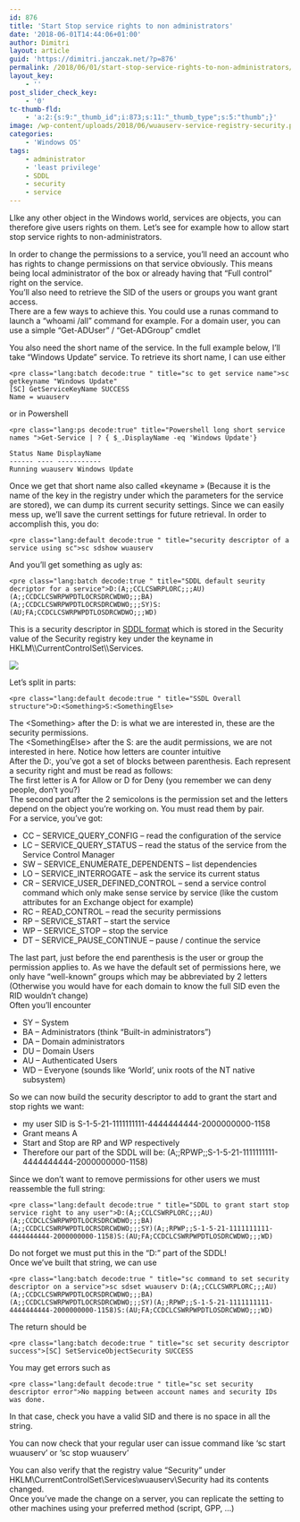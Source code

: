 ```yaml
---
id: 876
title: 'Start Stop service rights to non administrators'
date: '2018-06-01T14:44:06+01:00'
author: Dimitri
layout: article
guid: 'https://dimitri.janczak.net/?p=876'
permalink: /2018/06/01/start-stop-service-rights-to-non-administrators/
layout_key:
    - ''
post_slider_check_key:
    - '0'
tc-thumb-fld:
    - 'a:2:{s:9:"_thumb_id";i:873;s:11:"_thumb_type";s:5:"thumb";}'
image: /wp-content/uploads/2018/06/wuauserv-service-registry-security.png
categories:
    - 'Windows OS'
tags:
    - administrator
    - 'least privilege'
    - SDDL
    - security
    - service
---
```


LIke any other object in the Windows world, services are objects, you can therefore give users rights on them. Let’s see for example how to allow start stop service rights to non-administrators.

In order to change the permissions to a service, you’ll need an account who has rights to change permissions on that service obviously. This means being local administrator of the box or already having that “Full control” right on the service.  
You’ll also need to retrieve the SID of the users or groups you want grant access.  
There are a few ways to achieve this. You could use a runas command to launch a “whoami /all” command for example. For a domain user, you can use a simple “Get-ADUser” / “Get-ADGroup” cmdlet

You also need the short name of the service. In the full example below, I’ll take “Windows Update” service. To retrieve its short name, I can use either

```
<pre class="lang:batch decode:true " title="sc to get service name">sc getkeyname "Windows Update"
[SC] GetServiceKeyName SUCCESS
Name = wuauserv
```

or in Powershell

```
<pre class="lang:ps decode:true" title="Powershell long short service names ">Get-Service | ? { $_.DisplayName -eq 'Windows Update'}

Status Name DisplayName
------ ---- -----------
Running wuauserv Windows Update
```

Once we get that short name also called «keyname » (Because it is the name of the key in the registry under which the parameters for the service are stored), we can dump its current security settings. Since we can easily mess up, we’ll save the current settings for future retrieval. In order to accomplish this, you do:

```
<pre class="lang:default decode:true " title="security descriptor of a service using sc">sc sdshow wuauserv
```

And you’ll get something as ugly as:

```
<pre class="lang:batch decode:true " title="SDDL default seurity decriptor for a service">D:(A;;CCLCSWRPLORC;;;AU)(A;;CCDCLCSWRPWPDTLOCRSDRCWDWO;;;BA)(A;;CCDCLCSWRPWPDTLOCRSDRCWDWO;;;SY)S:(AU;FA;CCDCLCSWRPWPDTLOSDRCWDWO;;;WD)
```

This is a security descriptor in [SDDL format](https://msdn.microsoft.com/en-us/library/windows/desktop/aa379570(v=vs.85).aspx) which is stored in the Security value of the Security registry key under the keyname in HKLM\\CurrentControlSet\\Services.

[![](https://dimitri.janczak.net/wp-content/uploads/2018/06/wuauserv-service-registry-security.png)](https://dimitri.janczak.net/wp-content/uploads/2018/06/wuauserv-service-registry-security.png)

Let’s split in parts:

```
<pre class="lang:default decode:true " title="SSDL Overall structure">D:<Something>S:<SomethingElse>
```

The &lt;Something&gt; after the D: is what we are interested in, these are the security permissions.  
The &lt;SomethingElse&gt; after the S: are the audit permissions, we are not interested in here. Notice how letters are counter intuitive  
After the D:, you’ve got a set of blocks between parenthesis. Each represent a security right and must be read as follows:  
The first letter is A for Allow or D for Deny (you remember we can deny people, don’t you?)  
The second part after the 2 semicolons is the permission set and the letters depend on the object you’re working on. You must read them by pair.  
For a service, you’ve got:

- CC – SERVICE\_QUERY\_CONFIG – read the configuration of the service
- LC – SERVICE\_QUERY\_STATUS – read the status of the service from the Service Control Manager
- SW – SERVICE\_ENUMERATE\_DEPENDENTS – list dependencies
- LO – SERVICE\_INTERROGATE – ask the service its current status
- CR – SERVICE\_USER\_DEFINED\_CONTROL – send a service control command which only make sense service by service (like the custom attributes for an Exchange object for example)
- RC – READ\_CONTROL – read the security permissions
- RP – SERVICE\_START – start the service
- WP – SERVICE\_STOP – stop the service
- DT – SERVICE\_PAUSE\_CONTINUE – pause / continue the service

The last part, just before the end parenthesis is the user or group the permission applies to. As we have the default set of permissions here, we only have “well-known“ groups which may be abbreviated by 2 letters (Otherwise you would have for each domain to know the full SID even the RID wouldn’t change)  
Often you’ll encounter

- SY – System
- BA – Administrators (think “Built-in administrators”)
- DA – Domain administrators
- DU – Domain Users
- AU – Authenticated Users
- WD – Everyone (sounds like ‘World’, unix roots of the NT native subsystem)

So we can now build the security descriptor to add to grant the start and stop rights we want:

- my user SID is S-1-5-21-1111111111-4444444444-2000000000-1158
- Grant means A
- Start and Stop are RP and WP respectively
- Therefore our part of the SDDL will be: (A;;RPWP;;S-1-5-21-1111111111-4444444444-2000000000-1158)

Since we don’t want to remove permissions for other users we must reassemble the full string:

```
<pre class="lang:default decode:true " title="SDDL to grant start stop service right to any user">D:(A;;CCLCSWRPLORC;;;AU)(A;;CCDCLCSWRPWPDTLOCRSDRCWDWO;;;BA)(A;;CCDCLCSWRPWPDTLOCRSDRCWDWO;;;SY)(A;;RPWP;;S-1-5-21-1111111111-4444444444-2000000000-1158)S:(AU;FA;CCDCLCSWRPWPDTLOSDRCWDWO;;;WD)
```

Do not forget we must put this in the “D:” part of the SDDL!  
Once we’ve built that string, we can use

```
<pre class="lang:batch decode:true " title="sc command to set security descriptor on a service">sc sdset wuauserv D:(A;;CCLCSWRPLORC;;;AU)(A;;CCDCLCSWRPWPDTLOCRSDRCWDWO;;;BA)(A;;CCDCLCSWRPWPDTLOCRSDRCWDWO;;;SY)(A;;RPWP;;S-1-5-21-1111111111-4444444444-2000000000-1158)S:(AU;FA;CCDCLCSWRPWPDTLOSDRCWDWO;;;WD)
```

The return should be

```
<pre class="lang:batch decode:true " title="sc set security descriptor success">[SC] SetServiceObjectSecurity SUCCESS
```

You may get errors such as

```
<pre class="lang:default decode:true " title="sc set security descriptor error">No mapping between account names and security IDs was done.
```

In that case, check you have a valid SID and there is no space in all the string.

You can now check that your regular user can issue command like ‘sc start wuauserv’ or ‘sc stop wuauserv’

You can also verify that the registry value “Security” under HKLM\\CurrentControlSet\\Services\\wuauserv\\Security had its contents changed.  
Once you’ve made the change on a server, you can replicate the setting to other machines using your preferred method (script, GPP, …)